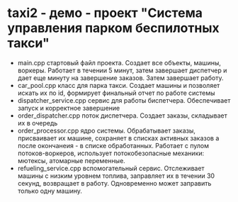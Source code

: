 # taxi2 - демо - проект "Система управления парком беспилотных такси"

* main.cpp
    стартовый файл проекта. Создает все объекты, машины, воркеры. Работает в течении 5 минут,
    затем завершает диспетчер и дает еще минуту на завершение заказов. Затем завершает работу.
* car_pool.cpp
    класс для парка такси. Создает машины и позволяет искать их по id, формирует финальный отчет по работе системы
* dispatcher_service.cpp
    сервис для работы биспетчера. Обеспечивает запуск и корректное завершение
* order_dispatcher.cpp
    поток диспетчера. Создает заказы, складывает их в очередь
* order_processor.cpp
    ядро системы. Обрабатывает заказы, присваивает их машине, сохраняет в списках активных заказов
    а после окончанеия - в списке обработанных. Работает с пулом потоков-воркеров, использует потокобезопасные механики: мютексы, атомарные переменные.
* refueling_service.cpp
    вспомогательный сервис. Отслеживает машины с низким уровнем топлива, заправляет их 
    в течении 30 секунд, возвращает в работу. Одновременно может заправить только одну машину.
